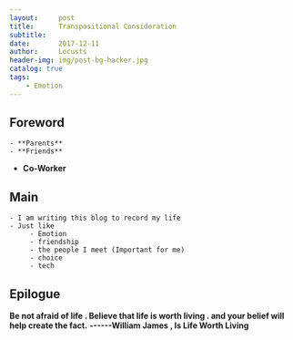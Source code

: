 ```yaml
---
layout:     post
title:      Transpositional Consideration
subtitle:   
date:       2017-12-11
author:     Locusts
header-img: img/post-bg-hacker.jpg
catalog: true
tags:
    - Emotion
---
```



## Foreword
	- **Parents**
	- **Friends**
  - **Co-Worker**

## Main
	- I am writing this blog to record my life
	- Just like
	     - Emotion
	     - friendship
	     - the people I meet (Important for me)
	     - choice
	     - tech
  
  
## Epilogue

   **Be not afraid of life . Believe that life is worth living . and your belief will help create the fact.**
                                                              **------William James , Is Life Worth Living** 


